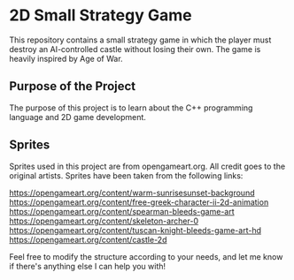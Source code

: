 # 2D Small Strategy Game

This repository contains a small strategy game in which the player must destroy an AI-controlled castle without losing their own. The game is heavily inspired by Age of War.

## Purpose of the Project

The purpose of this project is to learn about the C++ programming language and 2D game development.

## Sprites

Sprites used in this project are from opengameart.org. All credit goes to the original artists. Sprites have been taken from the following links:

https://opengameart.org/content/warm-sunrisesunset-background
https://opengameart.org/content/free-greek-character-ii-2d-animation
https://opengameart.org/content/spearman-bleeds-game-art
https://opengameart.org/content/skeleton-archer-0
https://opengameart.org/content/tuscan-knight-bleeds-game-art-hd
https://opengameart.org/content/castle-2d

Feel free to modify the structure according to your needs, and let me know if there's anything else I can help you with!